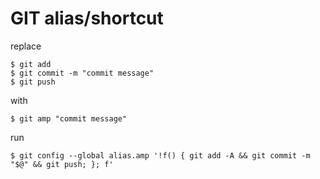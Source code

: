 # GIT alias/shortcut

replace 

```console
$ git add
$ git commit -m "commit message"
$ git push
```

with

```console
$ git amp "commit message"
```

run

```console
$ git config --global alias.amp '!f() { git add -A && git commit -m "$@" && git push; }; f'
```
